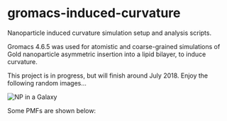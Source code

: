 # gromacs-induced-curvature
Nanoparticle induced curvature simulation setup and analysis scripts.

Gromacs 4.6.5 was used for atomistic and coarse-grained simulations of Gold nanoparticle asymmetric insertion into a lipid bilayer, to induce curvature.

This project is in progress, but will finish around July 2018. Enjoy the following random images...

![NP in a Galaxy](https://i.imgur.com/f1LfHmA.jpg)

Some PMFs are shown below: 
